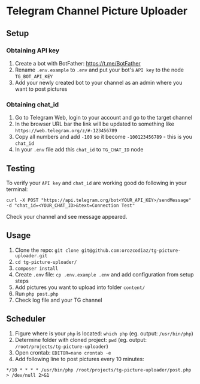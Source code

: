# Telegram Channel Picture Uploader

## Setup

### Obtaining API key

1) Create a bot with BotFather: https://t.me/BotFather
2) Rename `.env.example` to `.env` and put your bot's `API key` to the node `TG_BOT_API_KEY`
3) Add your newly created bot to your channel as an admin where you want to post pictures

### Obtaining chat_id

1) Go to Telegram Web, login to your account and go to the target channel
2) In the browser URL bar the link will be updated to something like `https://web.telegram.org/z/#-123456789`
3) Copy all numbers and add `-100` so it become `-100123456789` - this is you `chat_id`
4) In your `.env` file add this `chat_id` to `TG_CHAT_ID` node

## Testing

To verify your `API key` and `chat_id` are working good do following in your terminal:

`curl -X POST "https://api.telegram.org/bot<YOUR_API_KEY>/sendMessage" -d "chat_id=<YOUR_CHAT_ID>&text=Connection Test"`

Check your channel and see message appeared.

## Usage

1) Clone the repo: `git clone git@github.com:orozcodiaz/tg-picture-uploader.git`
2) `cd tg-picture-uploader/`
3) `composer install`
4) Create `.env` file: `cp .env.example .env` and add configuration from setup steps
5) Add pictures you want to upload into folder `content/`
6) Run `php post.php`
7) Check log file and your TG channel

## Scheduler

1) Figure where is your `php` is located: `which php` (eg. output: `/usr/bin/php`)
2) Determine folder with cloned project: `pwd` (eg. output: `/root/projects/tg-picture-uploader`)
3) Open crontab: `EDITOR=nano crontab -e`
4) Add following line to post pictures every 10 minutes: 

`*/10 * * * * /usr/bin/php /root/projects/tg-picture-uploader/post.php > /dev/null 2>&1`